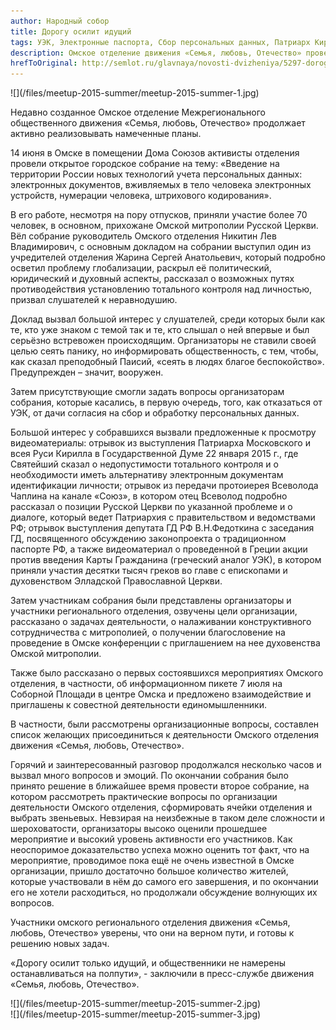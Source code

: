 ```yaml
---
author: Народный собор
title: Дорогу осилит идущий
tags: УЭК, Электронные паспорта, Сбор персональных данных, Патриарх Кирилл, РПЦ
description: Омское отделение движения «Семья, любовь, Отечество» провело собрание на тему информационной безопасности граждан
hrefToOriginal: http://semlot.ru/glavnaya/novosti-dvizheniya/5297-dorogu-osilit-idushchij
---
```


<div class="col-xs-8 col-sm-8 col-md-4 col-lg-4 pull-right">
![](/files/meetup-2015-summer/meetup-2015-summer-1.jpg)
</div>

Недавно созданное Омское отделение Межрегионального общественного
движения «Семья, любовь, Отечество» продолжает активно реализовывать
намеченные планы.

14 июня в Омске в помещении Дома Союзов активисты отделения провели
открытое городское собрание на тему: «Введение на территории России
новых технологий учета персональных данных: электронных документов,
вживляемых в тело человека электронных устройств, нумерации человека,
штрихового кодирования». 

В его работе, несмотря на пору отпусков, приняли участие более 70
человек, в основном, прихожане Омской митрополии Русской Церкви. Вёл
собрание руководитель Омского отделения Никитин Лев Владимирович, с
основным докладом на собрании выступил один из учредителей отделения
Жарина Сергей Анатольевич, который подробно осветил проблему
глобализации, раскрыл её политический, юридический и духовный аспекты,
рассказал о возможных путях противодействия установлению тотального
контроля над личностью, призвал слушателей к неравнодушию. 

Доклад вызвал большой интерес у слушателей, среди которых были как те,
кто уже знаком с темой так и те, кто слышал о ней впервые и был серьёзно
встревожен происходящим. Организаторы не ставили своей целью сеять
панику, но информировать общественность, с тем, чтобы, как сказал
преподобный Паисий, «сеять в людях благое беспокойство». Предупрежден –
значит, вооружен. 

Затем присутствующие смогли задать вопросы организаторам собрания,
которые касались, в первую очередь, того, как отказаться от УЭК, от дачи
согласия на сбор и обработку персональных данных. 

Большой интерес у собравшихся вызвали предложенные к просмотру
видеоматериалы: отрывок из выступления Патриарха Московского и всея Руси
Кирилла в Государственной Думе 22 января 2015 г., где Святейший сказал о
недопустимости тотального контроля и о необходимости иметь альтернативу
электронным документам идентификации личности; отрывок из передачи
протоиерея Всеволода Чаплина на канале «Союз», в котором отец Всеволод
подробно рассказал о позиции Русской Церкви по указанной проблеме и о
диалоге, который ведет Патриархия с правительством и ведомствами РФ;
отрывок выступления депутата ГД РФ В.Н.Федоткина с заседания ГД,
посвященного обсуждению законопроекта о традиционном паспорте РФ, а
также видеоматериал о проведенной в Греции акции против введения Карты
Гражданина (греческий аналог УЭК), в котором приняли участия десятки
тысяч греков во главе с епископами и духовенством Элладской Православной
Церкви. 

Затем участникам собрания были представлены организаторы и участники
регионального отделения, озвучены цели организации, рассказано о задачах
деятельности, о налаживании конструктивного сотрудничества с
митрополией, о получении благословение на проведение в Омске конференции
с приглашением на нее духовенства Омской митрополии.

Также было рассказано о первых состоявшихся мероприятиях Омского
отделения, в частности, об информационном пикете 7 июля на Соборной
Площади в центре Омска и предложено взаимодействие и приглашены к
совестной деятельности единомышленники.

В частности, были рассмотрены организационные вопросы, составлен список
желающих присоединиться к деятельности Омского отделения движения
«Семья, любовь, Отечество». 

Горячий и заинтересованный разговор продолжался несколько часов и вызвал
много вопросов и эмоций. По окончании собрания было принято решение в
ближайшее время провести второе собрание, на котором рассмотреть
практические вопросы по организации деятельности Омского отделения,
сформировать ячейки отделения и выбрать звеньевых. Невзирая на
неизбежные в таком деле сложности и шероховатости, организаторы высоко
оценили прошедшее мероприятие и высокий уровень активности его
участников. Как неоспоримое доказательство успеха можно оценить тот
факт, что на мероприятие, проводимое пока ещё не очень известной в Омске
организации, пришло достаточно большое количество жителей, которые
участвовали в нём до самого его завершения, и по окончании его не хотели
расходиться, но продолжали обсуждение волнующих их вопросов. 

Участники омского регионального отделения движения «Семья, любовь,
Отечество» уверены, что они на верном пути, и готовы к решению новых
задач. 

«Дорогу осилит только идущий, и общественники не намерены
останавливаться на полпути», - заключили в пресс-службе движения «Семья,
любовь, Отечество». 

<div class="row">
<div class="col-sm-6 col-md-6 col-lg-6">
![](/files/meetup-2015-summer/meetup-2015-summer-2.jpg)
</div>
<div class="col-sm-6 col-md-6 col-lg-6">
![](/files/meetup-2015-summer/meetup-2015-summer-3.jpg)
</div>
</div>

